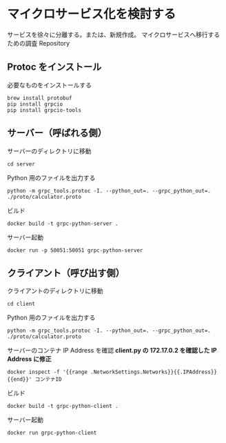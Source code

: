 # マイクロサービス化を検討する

サービスを徐々に分離する。または、新規作成。
マイクロサービスへ移行するための調査 Repository

## Protoc をインストール

必要なものをインストールする

```
brew install protobuf
pip install grpcio
pip install grpcio-tools
```

## サーバー（呼ばれる側）

サーバーのディレクトリに移動

```
cd server
```

Python 用のファイルを出力する

```
python -m grpc_tools.protoc -I. --python_out=. --grpc_python_out=. ./proto/calculator.proto
```

ビルド

```
docker build -t grpc-python-server .
```

サーバー起動

```
docker run -p 50051:50051 grpc-python-server
```

## クライアント（呼び出す側）

クライアントのディレクトリに移動

```
cd client
```

Python 用のファイルを出力する

```
python -m grpc_tools.protoc -I. --python_out=. --grpc_python_out=. ./proto/calculator.proto
```

サーバーのコンテナ IP Address を確認
**client.py の 172.17.0.2 を確認した IP Address に修正**

```
docker inspect -f '{{range .NetworkSettings.Networks}}{{.IPAddress}}{{end}}' コンテナID

```

ビルド

```
docker build -t grpc-python-client .
```

サーバー起動

```
docker run grpc-python-client
```
